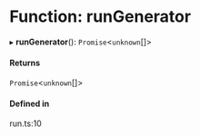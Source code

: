 # Function: runGenerator

▸ **runGenerator**(): `Promise`<`unknown`[]\>

#### Returns

`Promise`<`unknown`[]\>

#### Defined in

run.ts:10
